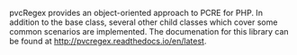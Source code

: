 pvcRegex provides an object-oriented approach to PCRE for PHP.  In addition to the base class, several other child 
classes which cover some common scenarios are implemented.  The documenation for this library can be found at 
http://pvcregex.readthedocs.io/en/latest.
